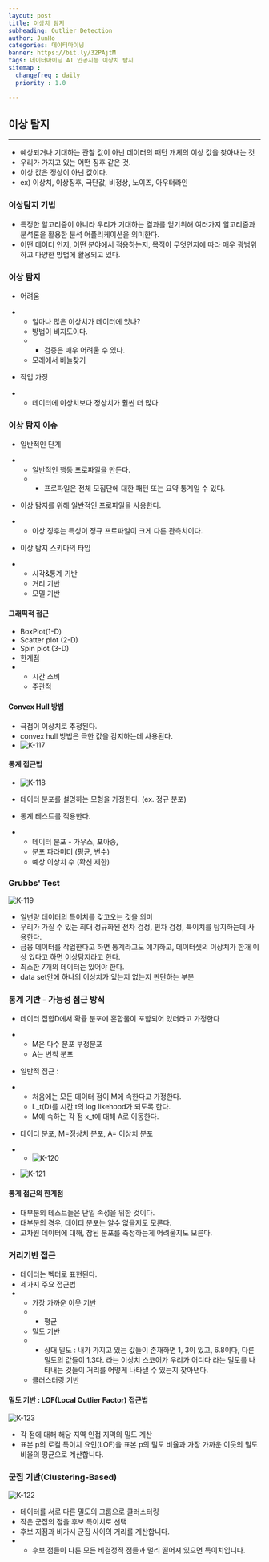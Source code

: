 ```yaml
---
layout: post
title: 이상치 탐지
subheading: Outlier Detection
author: JunHo
categories: 데이터마이닝
banner: https://bit.ly/32PAjtM
tags: 데이터마이닝 AI 인공지능 이상치 탐지
sitemap :
  changefreq : daily
  priority : 1.0

---
```




## 이상 탐지

---

- 예상되거나 기대하는 관찰 값이 아닌 데이터의 패턴 개체의 이상 값을 찾아내는 것
- 우리가 가지고 있는 어떤 징후 같은 것.
- 이상 값은 정상이 아닌 값이다.
- ex) 이상치, 이상징후, 극단값, 비정상, 노이즈, 아우터라인



### 이상탐지 기법

- 특정한 알고리즘이 아니라 우리가 기대하는 결과를 얻기위해 여러가지 알고리즘과 분석론을 활용한 분석 어플리케이션을 의미한다.
- 어떤 데이터 인지, 어떤 분야에서 적용하는지, 목적이 무엇인지에 따라 매우 광범위하고 다양한 방법에 활용되고 있다.



### 이상 탐지

- 어려움
- - 얼마나 많은 이상치가 데이터에 있나?
  - 방법이 비지도이다.
  - - 검증은 매우 어려울 수 있다.
  - 모래에서 바늘찾기



- 작업 가정
- - 데이터에 이상치보다 정상치가 훨씬 더 많다.



### 이상 탐지 이슈

- 일반적인 단계
- - 일반적인 행동 프로파일을 만든다.
  - - 프로파일은 전체 모집단에 대한 패턴 또는 요약 통계일 수 있다.
- 이상 탐지를 위해 일반적인 프로파일을 사용한다.
- - 이상 징후는 특성이 정규 프로파일이 크게 다른 관측치이다.



- 이상 탐지 스키마의 타입
- - 시각&통계 기반
  - 거리 기반
  - 모델 기반





#### 그래픽적 접근

- BoxPlot(1-D)
- Scatter plot (2-D)
- Spin plot (3-D)
- 한계점
- - 시간 소비
  - 주관적





#### Convex Hull 방법

- 극점이 이상치로 추정된다.
- convex hull 방법은 극한 값을 감지하는데 사용된다.
- ![K-117](https://user-images.githubusercontent.com/38898759/120689815-78e5a880-c4df-11eb-857f-5a6eb0e91a6a.png)





#### 통계 접근법

- ![K-118](https://user-images.githubusercontent.com/38898759/120690168-d4179b00-c4df-11eb-9536-4f781c422fe4.png)

- 데이터 분포를 설명하는 모형을 가정한다. (ex. 정규 분포)
- 통계 테스트를 적용한다.
- - 데이터 분포 - 가우스, 포아송, 
  - 분포 파라미터 (평균, 변수)
  - 예상 이상치 수 (확신 제한)



### Grubbs' Test

![K-119](https://user-images.githubusercontent.com/38898759/120691471-797f3e80-c4e1-11eb-8f33-f17d491c802f.png)

- 일변량 데이터의 특이치를 갖고오는 것을 의미
- 우리가 가질 수 있는 최대 정규화된 전차 검정, 편차 검정, 특이치를 탐지하는데 사용한다.
- 금융 데이터를 작업한다고 하면 통계라고도 얘기하고, 데이터셋의 이상치가 한개 이상 있다고 하면 이상탐지라고 한다.
- 최소한 7개의 데이터는 있어야 한다. 
- data set안에 하나의 이상치가 있는지 없는지 판단하는 부분





### 통계 기반 - 가능성 접근 방식

- 데이터 집합D에서 확률 분포에 혼합물이 포함되어 있더라고 가정한다

- - M은 다수 분포 부정분포
  - A는 변칙 분포

  

- 일반적 접근 :
- - 처음에는 모든 데이터 점이 M에 속한다고 가정한다.
  - L_t(D)를 시간 t의 log likehood가 되도록 한다.
  - M에 속하는 각 점 x_t에 대해 A로 이동한다.



- 데이터 분포, M=정상치 분포, A= 이상치 분포

- - ![K-120](https://user-images.githubusercontent.com/38898759/120692560-e47d4500-c4e2-11eb-82ef-6217a0b27fe0.png)

  

- ![K-121](https://user-images.githubusercontent.com/38898759/120692608-f7901500-c4e2-11eb-93f4-934ab506c902.png)



#### 통계 접근의 한계점

- 대부분의 테스트들은 단일 속성을 위한 것이다.
- 대부분의 경우, 데이터 분포는 알수 없을지도 모른다.
- 고차원 데이터에 대해, 참된 분포를 측정하는게 어려울지도 모른다.





### 거리기반 접근

- 데이터는 벡터로 표현된다.
- 세가지 주요 접근법
- - 가장 가까운 이웃 기반
  - - 평균
  - 밀도 기반
  - - 상대 밀도 : 내가 가지고 있는 값들이 존재하면 1, 3이 있고, 6.8이다, 다른 밀도의 값들이 1.3다. 라는 이상치 스코어가 우리가 어디다 라는 밀도를 나타내는 것들이 거리를 어떻게 나타낼 수 있는지 찾아낸다.
  - 클러스터링 기반





#### 밀도 기반 : LOF(Local Outlier Factor) 접근법

![K-123](https://user-images.githubusercontent.com/38898759/120695438-5a36e000-c4e6-11eb-9e7f-7499ef72eabe.png)

- 각 점에 대해 해당 지역 인접 지역의 밀도 계산
- 표본 p의 로컬 특이치 요인(LOF)을 표본 p의 밀도 비율과 가장 가까운 이웃의 밀도 비율의 평균으로 계산합니다.





### 군집 기반(Clustering-Based)

![K-122](https://user-images.githubusercontent.com/38898759/120695386-4c815a80-c4e6-11eb-97a6-37f71b15ec24.png)

- 데이터를 서로 다른 밀도의 그룹으로 클러스터링
- 작은 군집의 점을 후보 특이치로 선택
- 후보 지점과 비가시 군집 사이의 거리를 계산합니다.
- - 후보 점들이 다른 모든 비결정적 점들과 멀리 떨어져 있으면 특이치입니다.


